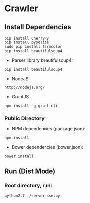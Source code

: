 
# Crawler
 
## Install Dependencies

```
pip install CherryPy
pip install pysqlite
sudo pip install termcolor
pip install beautifulsoup4
```

- Parser library beautifulsoup4:
```
pip install beautifulsoup4
```
 
- NodeJS
```
http://nodejs.org/
```
- GruntJS
```
npm install -g grunt-cli
```

### Public Directory 
- NPM dependencies (package.json):
```
npm install
```

- Bower dependencies (bower.json):
```
bower install
```

## Run (Dist Mode)

### Root directory, run:
```
python2.7 ./server-sse.py
```
